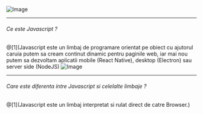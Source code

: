 
<span class="menu-title" style="display:none">Introduction</span>

![Image](https://i.imgflip.com/25r5vs.jpg)

---

<span class="menu-title" style="display:none">What is Javascript</span>

###### Ce este Javascript ?
@[1](Javascript este un limbaj de programare orientat pe obiect cu ajutorul caruia putem sa cream continut dinamic pentru paginile web, iar mai nou putem sa dezvoltam aplicatii mobile (React Native), desktop (Electron) sau server side (NodeJS)
![Image](http://3.bp.blogspot.com/-a9CthiQl21w/VafyusS-4sI/AAAAAAAALrE/AUImiEHj5wo/s1600/jquery%2Bbutton_stream0.gif)

---

<span class="menu-title" style="display:none">Difference between Javascript and other languages</span>

###### Care este diferenta intre Javascript si celelalte limbaje ?
@[1](Javascript este un limbaj interpretat si rulat direct de catre Browser.)
